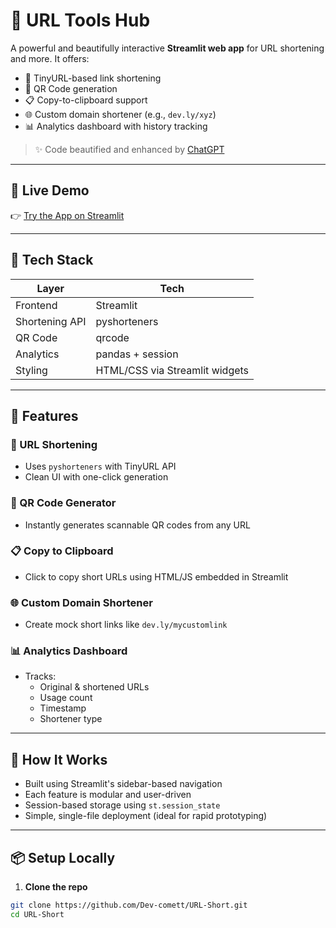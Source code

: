 # 🔗 URL Tools Hub

A powerful and beautifully interactive **Streamlit web app** for URL shortening and more. It offers:
- 🔗 TinyURL-based link shortening  
- 📱 QR Code generation  
- 📋 Copy-to-clipboard support  
- 🌐 Custom domain shortener (e.g., `dev.ly/xyz`)  
- 📊 Analytics dashboard with history tracking  

> ✨ Code beautified and enhanced by [ChatGPT](https://openai.com/chatgpt)

---

## 🚀 Live Demo

👉 [Try the App on Streamlit](https://tinyurl.com/2xjo2ckz)

---

## 🧰 Tech Stack

| Layer           | Tech               |
|----------------|--------------------|
| Frontend       | Streamlit          |
| Shortening API | pyshorteners       |
| QR Code        | qrcode             |
| Analytics      | pandas + session   |
| Styling        | HTML/CSS via Streamlit widgets |

---

## 📸 Features

### 🔗 URL Shortening
- Uses `pyshorteners` with TinyURL API
- Clean UI with one-click generation

### 📱 QR Code Generator
- Instantly generates scannable QR codes from any URL

### 📋 Copy to Clipboard
- Click to copy short URLs using HTML/JS embedded in Streamlit

### 🌐 Custom Domain Shortener
- Create mock short links like `dev.ly/mycustomlink`

### 📊 Analytics Dashboard
- Tracks:
  - Original & shortened URLs
  - Usage count
  - Timestamp
  - Shortener type

---

## 🧠 How It Works

- Built using Streamlit's sidebar-based navigation  
- Each feature is modular and user-driven  
- Session-based storage using `st.session_state`  
- Simple, single-file deployment (ideal for rapid prototyping)

---

## 📦 Setup Locally

1. **Clone the repo**
```bash
git clone https://github.com/Dev-comett/URL-Short.git
cd URL-Short
